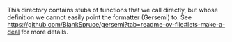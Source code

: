 This directory contains stubs of functions that we call directly, but whose definition we cannot easily
point the formatter (Gersemi) to.  See https://github.com/BlankSpruce/gersemi?tab=readme-ov-file#lets-make-a-deal for more details.